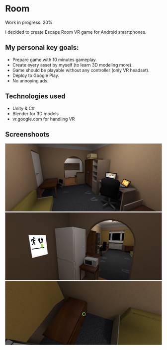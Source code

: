 # Room 
Work in progress: 20%

I decided to create Escape Room VR game for Android smartphones.  

## My personal key goals:
* Prepare game with 10 minutes gameplay.
* Create every asset by myself (to learn 3D modeling more).
* Game should be playable without any controller (only VR headset).
* Deploy to Google Play. 
* No annoying ads.

## Technologies used
* Unity & C#
* Blender for 3D models
* vr.google.com for handling VR


## Screenshoots
![Alt text](screenshoots/s1.PNG?raw=true "screenshoots/s1.PNG")  
![Alt text](screenshoots/s2.PNG?raw=true "screenshoots/s2.PNG")  
![Alt text](screenshoots/s3.PNG?raw=true "screenshoots/s3.PNG")  